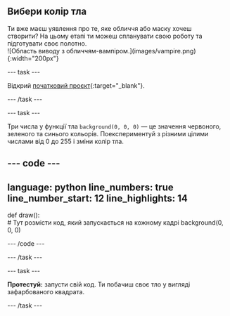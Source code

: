 ## Вибери колір тла

<div style="display: flex; flex-wrap: wrap">
<div style="flex-basis: 200px; flex-grow: 1; margin-right: 15px;">
Ти вже маєш уявлення про те, яке обличчя або маску хочеш створити? На цьому етапі ти можеш спланувати свою роботу та підготувати своє полотно.
</div>
<div>
![Область виводу з обличчям-вампіром.](images/vampire.png){:width="200px"}
</div>
</div>

--- task ---

Відкрий [початковий проєкт](https://editor.raspberrypi.org/uk-UA/projects/make-face-starter){:target="_blank"}.

--- /task ---

--- task ---

Три числа у функції тла `background(0, 0, 0)` — це значення червоного, зеленого та синього кольорів. Поекспериментуй з різними цілими числами від 0 до 255 і зміни колір тла.

--- code ---
---
language: python
line_numbers: true
line_number_start: 12
line_highlights: 14
---
 
def draw():   
    # Тут розмісти код, який запускається на кожному кадрі
    background(0, 0, 0)    
  
--- /code ---

--- /task ---

--- task ---

**Протестуй:** запусти свій код. Ти побачиш своє тло у вигляді зафарбованого квадрата.

--- /task ---
